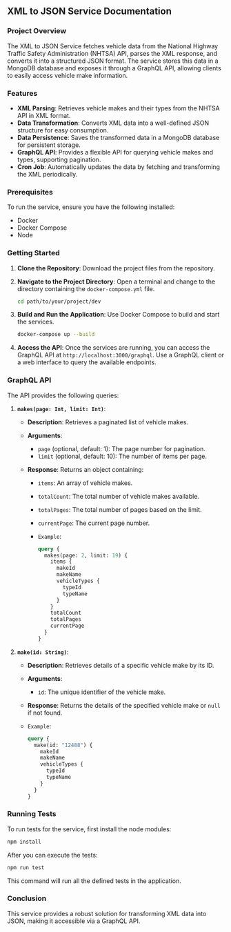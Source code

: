 ## XML to JSON Service Documentation

### Project Overview

The XML to JSON Service fetches vehicle data from the National Highway Traffic Safety Administration (NHTSA) API, parses the XML response, and converts it into a structured JSON format. The service stores this data in a MongoDB database and exposes it through a GraphQL API, allowing clients to easily access vehicle make information.

### Features

- **XML Parsing**: Retrieves vehicle makes and their types from the NHTSA API in XML format.
- **Data Transformation**: Converts XML data into a well-defined JSON structure for easy consumption.
- **Data Persistence**: Saves the transformed data in a MongoDB database for persistent storage.
- **GraphQL API**: Provides a flexible API for querying vehicle makes and types, supporting pagination.
- **Cron Job**: Automatically updates the data by fetching and transforming the XML periodically.

### Prerequisites

To run the service, ensure you have the following installed:

- Docker
- Docker Compose
- Node

### Getting Started

1. **Clone the Repository**: Download the project files from the repository.

2. **Navigate to the Project Directory**: Open a terminal and change to the directory containing the `docker-compose.yml` file.

   ```bash
   cd path/to/your/project/dev
   ```

3. **Build and Run the Application**: Use Docker Compose to build and start the services.

   ```bash
   docker-compose up --build
   ```

4. **Access the API**: Once the services are running, you can access the GraphQL API at `http://localhost:3000/graphql`. Use a GraphQL client or a web interface to query the available endpoints.

### GraphQL API

The API provides the following queries:

1.  **`makes(page: Int, limit: Int)`**:

    - **Description**: Retrieves a paginated list of vehicle makes.
    - **Arguments**:
      - `page` (optional, default: 1): The page number for pagination.
      - `limit` (optional, default: 10): The number of items per page.
    - **Response**: Returns an object containing:

      - `items`: An array of vehicle makes.
      - `totalCount`: The total number of vehicle makes available.
      - `totalPages`: The total number of pages based on the limit.
      - `currentPage`: The current page number.
      - `Example`:

        ```graphql
        query {
          makes(page: 2, limit: 19) {
            items {
              makeId
              makeName
              vehicleTypes {
                typeId
                typeName
              }
            }
            totalCount
            totalPages
            currentPage
          }
        }
        ```

2.  **`make(id: String)`**:

    - **Description**: Retrieves details of a specific vehicle make by its ID.
    - **Arguments**:
      - `id`: The unique identifier of the vehicle make.
    - **Response**: Returns the details of the specified vehicle make or `null` if not found.
    - `Example`:

      ```graphql
      query {
        make(id: "12488") {
          makeId
          makeName
          vehicleTypes {
            typeId
            typeName
          }
        }
      }
      ```

### Running Tests

To run tests for the service, first install the node modules:

```bash
npm install
```

After you can execute the tests:

```bash
npm run test
```

This command will run all the defined tests in the application.

### Conclusion

This service provides a robust solution for transforming XML data into JSON, making it accessible via a GraphQL API.
